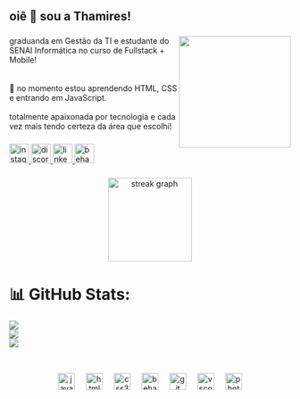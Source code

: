 <h2 align="left">oiê 👋 sou a Thamires!</h2>

###

<img align="right" height="200" src="https://i.pinimg.com/originals/1b/24/e1/1b24e1ee2242964e3e226f3bc0f16d35.gif"  />

###

<p align="left">graduanda em Gestão da TI e estudante do SENAI Informática no curso de Fullstack + Mobile!<br><br><br>🌱 no momento estou aprendendo HTML, CSS e entrando em JavaScript.<br><br>totalmente apaixonada por tecnologia e cada vez mais tendo certeza da área que escolhi!</p>

###

<div align="left">
    <a href="https://instagram.com/tamigld">
      <img src="https://img.shields.io/static/v1?message=Instagram&logo=instagram&label=&color=E4405F&logoColor=white&labelColor=&style=for-the-badge" height="35" alt="instagram logo"  />
    </a>
    <a href="tamigld#5524" target="_blank">
      <img src="https://img.shields.io/static/v1?message=Discord&logo=discord&label=&color=7289DA&logoColor=white&labelColor=&style=for-the-badge" height="35" alt="discord logo"  />
    </a>
    <a href="https://linkedin.com/in/thamires-galdino-alves-764380172/" target="_blank">
      <img src="https://img.shields.io/static/v1?message=LinkedIn&logo=linkedin&label=&color=0077B5&logoColor=white&labelColor=&style=for-the-badge" height="35" alt="linkedin logo"  />
    </a>
    <a href="https://www.behance.net/galdinarte" target="_blank">
      <img src="https://img.shields.io/static/v1?message=Behance&logo=behance&label=&color=1769ff&logoColor=white&labelColor=&style=for-the-badge" height="35" alt="behance logo"  />
    </a>
  </div>

###

<div align="center">
  <img src="https://streak-stats.demolab.com?user=tamigld&locale=en&mode=daily&theme=dracula&hide_border=false&border_radius=5" height="150" alt="streak graph"  />
</div>

###

# 📊 GitHub Stats:
![](https://github-readme-stats.vercel.app/api?username=tamigld&theme=dark&hide_border=false&include_all_commits=true&count_private=true)<br/>
![](https://github-readme-streak-stats.herokuapp.com/?user=tamigld&theme=dark&hide_border=false)<br/>
![](https://github-readme-stats.vercel.app/api/top-langs/?username=tamigld&theme=dark&hide_border=false&include_all_commits=true&count_private=true&layout=compact)

##

<br clear="both">

<div align="center">
  <img src="https://cdn.jsdelivr.net/gh/devicons/devicon/icons/javascript/javascript-original.svg" height="30" alt="javascript logo"  />
  <img width="12" />
  <img src="https://cdn.jsdelivr.net/gh/devicons/devicon/icons/html5/html5-original.svg" height="30" alt="html5 logo"  />
  <img width="12" />
  <img src="https://cdn.jsdelivr.net/gh/devicons/devicon/icons/css3/css3-original.svg" height="30" alt="css3 logo"  />
  <img width="12" />
  <img src="https://cdn.jsdelivr.net/gh/devicons/devicon/icons/behance/behance-original.svg" height="30" alt="behance logo"  />
  <img width="12" />
  <img src="https://cdn.jsdelivr.net/gh/devicons/devicon/icons/git/git-original.svg" height="30" alt="git logo"  />
  <img width="12" />
  <img src="https://cdn.jsdelivr.net/gh/devicons/devicon/icons/vscode/vscode-original.svg" height="30" alt="vscode logo"  />
  <img width="12" />
  <img src="https://cdn.jsdelivr.net/gh/devicons/devicon/icons/photoshop/photoshop-plain.svg" height="30" alt="photoshop logo"  />
</div>

